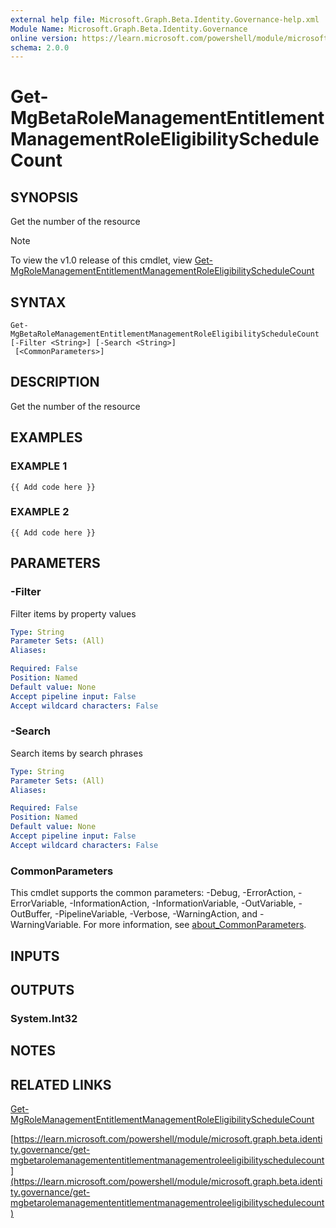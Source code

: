```yaml
---
external help file: Microsoft.Graph.Beta.Identity.Governance-help.xml
Module Name: Microsoft.Graph.Beta.Identity.Governance
online version: https://learn.microsoft.com/powershell/module/microsoft.graph.beta.identity.governance/get-mgbetarolemanagemententitlementmanagementroleeligibilityschedulecount
schema: 2.0.0
---
```


# Get-MgBetaRoleManagementEntitlementManagementRoleEligibilityScheduleCount

## SYNOPSIS
Get the number of the resource

> [!NOTE]
> To view the v1.0 release of this cmdlet, view [Get-MgRoleManagementEntitlementManagementRoleEligibilityScheduleCount](/powershell/module/Microsoft.Graph.Identity.Governance/Get-MgRoleManagementEntitlementManagementRoleEligibilityScheduleCount?view=graph-powershell-1.0)

## SYNTAX

```
Get-MgBetaRoleManagementEntitlementManagementRoleEligibilityScheduleCount [-Filter <String>] [-Search <String>]
 [<CommonParameters>]
```

## DESCRIPTION
Get the number of the resource

## EXAMPLES

### EXAMPLE 1
```
{{ Add code here }}
```

### EXAMPLE 2
```
{{ Add code here }}
```

## PARAMETERS

### -Filter
Filter items by property values

```yaml
Type: String
Parameter Sets: (All)
Aliases:

Required: False
Position: Named
Default value: None
Accept pipeline input: False
Accept wildcard characters: False
```

### -Search
Search items by search phrases

```yaml
Type: String
Parameter Sets: (All)
Aliases:

Required: False
Position: Named
Default value: None
Accept pipeline input: False
Accept wildcard characters: False
```

### CommonParameters
This cmdlet supports the common parameters: -Debug, -ErrorAction, -ErrorVariable, -InformationAction, -InformationVariable, -OutVariable, -OutBuffer, -PipelineVariable, -Verbose, -WarningAction, and -WarningVariable. For more information, see [about_CommonParameters](http://go.microsoft.com/fwlink/?LinkID=113216).

## INPUTS

## OUTPUTS

### System.Int32
## NOTES

## RELATED LINKS
[Get-MgRoleManagementEntitlementManagementRoleEligibilityScheduleCount](/powershell/module/Microsoft.Graph.Identity.Governance/Get-MgRoleManagementEntitlementManagementRoleEligibilityScheduleCount?view=graph-powershell-1.0)

[https://learn.microsoft.com/powershell/module/microsoft.graph.beta.identity.governance/get-mgbetarolemanagemententitlementmanagementroleeligibilityschedulecount](https://learn.microsoft.com/powershell/module/microsoft.graph.beta.identity.governance/get-mgbetarolemanagemententitlementmanagementroleeligibilityschedulecount)


